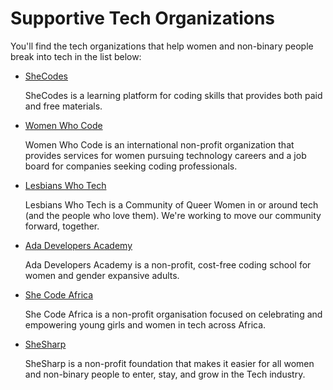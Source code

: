 # Supportive Tech Organizations

You'll find the tech organizations that help women and non-binary people break into tech in the list below:

- [SheCodes](https://www.shecodes.io)

  SheCodes is a learning platform for coding skills that provides both paid and free materials.

- [Women Who Code](https://womenwhocode.com)

  Women Who Code is an international non-profit organization that provides services for women pursuing technology careers and a job board for companies seeking coding professionals.

- [Lesbians Who Tech](https://lesbianswhotech.org)

  Lesbians Who Tech is a Community of Queer Women in or around tech (and the people who love them). We're working to move our community forward, together.

- [Ada Developers Academy](https://adadevelopersacademy.org)

  Ada Developers Academy is a non-profit, cost-free coding school for women and gender expansive adults.

- [She Code Africa](https://linktr.ee/shecodeafrica)

  She Code Africa is a non-profit organisation focused on celebrating and empowering young girls and women in tech across Africa.

- [SheSharp](https://www.shesharp.co)

  SheSharp is a non-profit foundation that makes it easier for all women and non-binary people to enter, stay, and grow in the Tech industry.